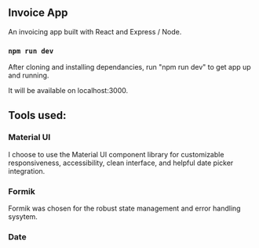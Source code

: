 ## Invoice App

An invoicing app built with React and Express / Node.

### `npm run dev`

After cloning and installing dependancies, run "npm run dev" to get app up and running.

It will be available on localhost:3000.

## Tools used:

### Material UI

I choose to use the Material UI component library for customizable responsiveness, accessibility, clean interface, and helpful date picker integration.

### Formik

Formik was chosen for the robust state management and error handling sysytem.

### Date
